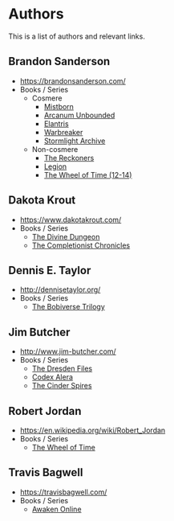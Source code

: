 # Authors

This is a list of authors and relevant links.

## Brandon Sanderson

- https://brandonsanderson.com/
- Books / Series
  - Cosmere
    - [Mistborn](./fiction/fantasy/mistborn.md)
    - [Arcanum Unbounded](./fiction/fantasy/arcanum-unbounded.md)
    - [Elantris](./fiction/fantasy/elantris.md)
    - [Warbreaker](./fiction/fantasy/warbreaker.md)
    - [Stormlight Archive](./fiction/fantasy/stormlight-archive.md)
  - Non-cosmere
    - [The Reckoners](./fiction/fantasy/reckoners.md)
    - [Legion](./fiction/fantasy/legion.md)
    - [The Wheel of Time (12-14)](./fiction/fantasy/wheel-of-time.md)

## Dakota Krout

- https://www.dakotakrout.com/
- Books / Series
  - [The Divine Dungeon](./fiction/fantasy/lit-rpg/divine-dungeon.md)
  - [The Completionist Chronicles](./fiction/fantasy/lit-rpg/completionist-chronicles.md)

## Dennis E. Taylor

- http://dennisetaylor.org/
- Books / Series
  - [The Bobiverse Trilogy](./fiction/sci-fi/bobiverse.md)

## Jim Butcher

- http://www.jim-butcher.com/
- Books / Series
  - [The Dresden Files](./fiction/fantasy/dresden-files.md)
  - [Codex Alera](./fiction/fantasy/codex-alera.md)
  - [The Cinder Spires](./fiction/fantasy/cinder-spires.md)

## Robert Jordan

- https://en.wikipedia.org/wiki/Robert_Jordan
- Books / Series
  - [The Wheel of Time](./fiction/fantasy/wheel-of-time.md)
  
## Travis Bagwell

- https://travisbagwell.com/
- Books / Series
  - [Awaken Online](./fiction/fantasy/lit-rpg/awaken-online.md)

